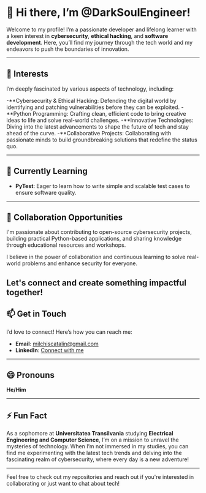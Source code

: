 # 👋 Hi there, I’m @DarkSoulEngineer!

Welcome to my profile! I’m a passionate developer and lifelong learner with a keen interest in **cybersecurity**, **ethical hacking**, and **software development**. Here, you’ll find my journey through the tech world and my endeavors to push the boundaries of innovation.

---

## 👀 Interests
I’m deeply fascinated by various aspects of technology, including:

-**Cybersecurity & Ethical Hacking: Defending the digital world by identifying and patching vulnerabilities before they can be exploited.
-**Python Programming: Crafting clean, efficient code to bring creative ideas to life and solve real-world challenges.
-**Innovative Technologies: Diving into the latest advancements to shape the future of tech and stay ahead of the curve.
-**Collaborative Projects: Collaborating with passionate minds to build groundbreaking solutions that redefine the status quo.

---

## 🌱 Currently Learning
- **PyTest**: Eager to learn how to write simple and scalable test cases to ensure software quality.
---

## 💞 Collaboration Opportunities

I'm passionate about contributing to open-source cybersecurity projects,
building practical Python-based applications,
and sharing knowledge through educational resources and workshops.

I believe in the power of collaboration and continuous learning
to solve real-world problems and enhance security for everyone.

Let's connect and create something impactful together!
---

## 📫 Get in Touch
I’d love to connect! Here’s how you can reach me:

- **Email**: [milchiscatalin@gmail.com](mailto:milchiscatalin@gmail.com)
- **LinkedIn**: [Connect with me](https://www.linkedin.com/in/catalin-milchis-824b61335/)

---

## 😄 Pronouns
**He/Him**

---

## ⚡ Fun Fact
As a sophomore at **Universitatea Transilvania** studying **Electrical Engineering and Computer Science**, I’m on a mission to unravel the mysteries of technology. When I’m not immersed in my studies, you can find me experimenting with the latest tech trends and delving into the fascinating realm of cybersecurity, where every day is a new adventure!

---

Feel free to check out my repositories and reach out if you're interested in collaborating or just want to chat about tech!
